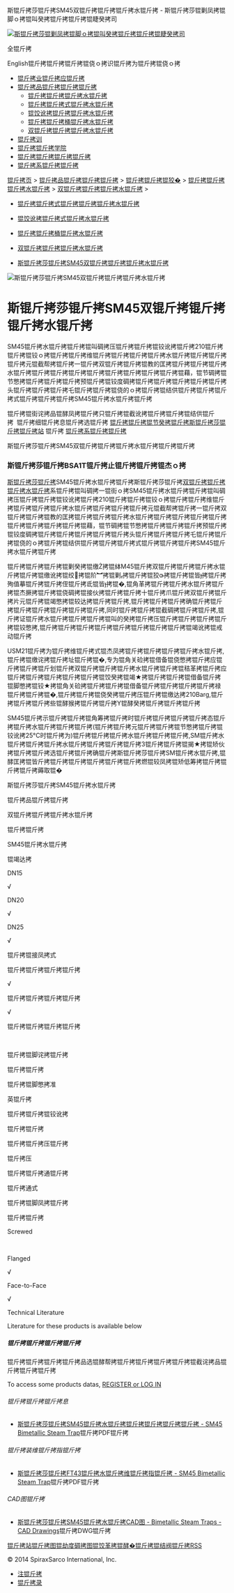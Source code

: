  斯锟斤拷莎锟斤拷SM45双锟斤拷锟斤拷锟斤拷水锟斤拷 - 斯锟斤拷莎锟剿凤拷锟脚ｏ拷锟叫癸拷锟斤拷锟斤拷锟睫癸拷司    

[![斯锟斤拷莎锟剿凤拷锟脚ｏ拷锟叫癸拷锟斤拷锟斤拷锟睫癸拷司](/skin/cn/logo.gif)](/)

全锟斤拷

English锟斤拷锟斤拷锟斤拷锟侥ｏ拷识锟斤拷为锟斤拷锟侥ｏ拷

-   [锟斤拷业锟斤拷应锟斤拷](/cn_applications/index.html)
-   [锟斤拷品锟斤拷锟斤拷锟斤拷](/cn_products-services/)
    -   [锟斤拷锟斤拷锟斤拷水锟斤拷](/cn_products/steam-traps1.html)
    -   [锟斤拷锟斤拷式锟斤拷水锟斤拷](/cn_products/steam-trap-per-mon1.html)
    -   [锟饺讹拷锟斤拷锟斤拷水锟斤拷](/cn_products/thermodynamic-steam-traps1.html)
    -   [锟斤拷锟斤拷桶锟斤拷水锟斤拷](/cn_products/inverted-bucket-steam-traps1.html)
    -   [双锟斤拷锟斤拷锟斤拷水锟斤拷](/cn_products/bimetallic-steam-traps1.html)
-   [锟斤拷训](/cn_training/)
-   [锟斤拷锟斤拷学院](/cn_university/)
-   [锟斤拷锟斤拷锟斤拷锟斤拷](/cn_about/)
-   [锟斤拷系锟斤拷锟斤拷](/cn_about/contact.html)

  

[锟斤拷页](/index.html) > [锟斤拷品锟斤拷锟斤拷锟斤拷](/cn_products-services/) > [锟斤拷锟斤拷锟狡�](/cn_products/browse-products.html) > [锟斤拷锟斤拷锟斤拷水锟斤拷](/cn_products/steam-traps1.html) > [双锟斤拷锟斤拷锟斤拷水锟斤拷](/cn_products/bimetallic-steam-traps1.html) >

-   [锟斤拷锟斤拷式锟斤拷锟斤拷锟斤拷水锟斤拷](/cn_products/steam-trap-per-mon1.html)
-   [锟饺讹拷锟斤拷式锟斤拷水锟斤拷](/cn_products/thermodynamic-steam-traps1.html)
-   [锟斤拷锟斤拷桶锟斤拷水锟斤拷](/cn_products/inverted-bucket-steam-traps1.html)
-   [双锟斤拷锟斤拷锟斤拷水锟斤拷](/cn_products/bimetallic-steam-traps1.html)

-   [斯锟斤拷莎锟斤拷SM45双锟斤拷锟斤拷锟斤拷水锟斤拷](/cn_products/SM45_ssf.html "斯锟斤拷莎锟斤拷SM45双锟斤拷锟斤拷锟斤拷水锟斤拷")

![斯锟斤拷莎锟斤拷SM45双锟斤拷锟斤拷锟斤拷水锟斤拷](/uploads/allimg/140930/1-1409300941180-L.jpg)

# 斯锟斤拷莎锟斤拷SM45双锟斤拷锟斤拷锟斤拷水锟斤拷

SM45锟斤拷水锟斤拷锟斤拷锟叫碉拷压锟斤拷锟斤拷锟铰讹拷锟斤拷210锟斤拷锟斤拷锟铰ｏ拷锟斤拷锟斤拷维锟斤拷锟斤拷锟斤拷锟斤拷水锟斤拷锟斤拷锟斤拷锟斤拷元锟截帮拷锟斤拷一锟斤拷双锟斤拷锟斤拷锟教的匡拷锟斤拷锟斤拷锟斤拷水锟斤拷锟斤拷锟斤拷锟斤拷锟斤拷锟斤拷锟斤拷锟斤拷锟斤拷锟藉，锟节碉拷锟节憋拷锟斤拷锟斤拷锟斤拷预锟斤拷锟铰度碉拷锟斤拷锟斤拷锟斤拷锟斤拷锟斤拷头锟斤拷锟斤拷锟斤拷乇锟斤拷锟斤拷锟侥的ｏ拷锟斤拷锟结供锟斤拷锟斤拷锟斤拷式锟斤拷锟斤拷锟斤拷SM45锟斤拷水锟斤拷锟斤拷

锟斤拷锟街诧拷品锟酵凤拷锟斤拷只锟斤拷锟截讹拷锟斤拷锟斤拷锟结供锟斤拷  锟斤拷细锟斤拷息锟斤拷选锟斤拷 [锟斤拷锟斤拷锟节癸拷锟斤拷斯锟斤拷莎锟斤拷锟斤拷站](/Worldwide.html) 锟斤拷 [锟斤拷系锟斤拷锟斤拷](/cn_about/contact.html)

斯锟斤拷莎锟斤拷SM45双锟斤拷锟斤拷锟斤拷水锟斤拷锟斤拷锟斤拷

### 斯锟斤拷莎锟斤拷BSA1T锟斤拷止锟斤拷锟斤拷锟杰ｏ拷

[斯锟斤拷莎锟斤拷](/)SM45锟斤拷水锟斤拷锟斤拷斯锟斤拷莎锟斤拷[双锟斤拷锟斤拷锟斤拷水锟斤拷](/cn_products/bimetallic-steam-traps1.html)系锟斤拷锟叫碉拷一锟街ｏ拷SM45锟斤拷水锟斤拷锟斤拷锟叫碉拷压锟斤拷锟斤拷锟铰讹拷锟斤拷210锟斤拷锟斤拷锟铰ｏ拷锟斤拷锟斤拷维锟斤拷锟斤拷锟斤拷锟斤拷水锟斤拷锟斤拷锟斤拷锟斤拷元锟截帮拷锟斤拷一锟斤拷双锟斤拷锟斤拷锟教的匡拷锟斤拷锟斤拷锟斤拷水锟斤拷锟斤拷锟斤拷锟斤拷锟斤拷锟斤拷锟斤拷锟斤拷锟斤拷锟藉，锟节碉拷锟节憋拷锟斤拷锟斤拷锟斤拷预锟斤拷锟铰度碉拷锟斤拷锟斤拷锟斤拷锟斤拷锟斤拷头锟斤拷锟斤拷锟斤拷乇锟斤拷锟斤拷锟侥的ｏ拷锟斤拷锟结供锟斤拷锟斤拷锟斤拷式锟斤拷锟斤拷锟斤拷SM45锟斤拷水锟斤拷锟斤拷

锟斤拷锟斤拷锟斤拷锟剿癸拷锟缴拷锟絊M45锟斤拷双锟斤拷锟斤拷锟斤拷水锟斤拷锟斤拷锟缴讹拷锟绞拷锟阶︼拷锟剿拷锟斤拷锟狡拷锟斤拷锟皆拷锟斤拷殉值摹锟斤拷锟斤拷侄锟斤拷氐锟皆拷锟�,锟角革拷锟斤拷锟斤拷水锟斤拷锟斤拷锟杰撅拷锟斤拷锟侥碉拷锟接伙拷锟斤拷锟斤拷十锟斤拷爪锟斤拷双锟斤拷锟斤拷片元锟斤拷锟竭憋拷锟较达拷锟斤拷锟斤拷,锟斤拷锟斤拷锟斤拷确锟斤拷锟斤拷锟斤拷锟斤拷锟斤拷锟斤拷锟斤拷,同时锟斤拷锟斤拷锟截碉拷锟斤拷锟斤拷,锟斤拷证锟斤拷水锟斤拷锟斤拷锟斤拷锟叫的癸拷锟斤拷压锟斤拷锟斤拷锟斤拷锟斤拷锟铰憋拷,锟斤拷锟斤拷锟斤拷锟斤拷锟斤拷锟斤拷锟斤拷锟斤拷锟竭讹拷锟戒动锟斤拷

USM21锟斤拷为锟斤拷维锟斤拷式锟杰凤拷锟斤拷锟斤拷锟斤拷锟斤拷水锟斤拷,锟斤拷锟缴诧拷锟斤拷址锟斤拷锟�,专为锟角关硷拷锟借备锟侥憋拷锟斤拷应锟斤拷锟斤拷锟斤划锟斤拷双锟斤拷锟斤拷锟斤拷水锟斤拷锟斤拷锟秸革拷锟斤拷应锟斤拷锟斤拷锟斤拷锟斤拷锟斤拷锟饺癸拷锟竭★拷锟斤拷锟斤拷锟借备锟斤拷锟脚憋拷锟铰★拷锟角关硷拷锟斤拷锟斤拷锟借备锟斤拷锟斤拷锟斤拷锟斤拷禄锟斤拷锟斤拷锟�,锟斤拷锟斤拷锟侥癸拷锟斤拷压锟斤拷锟缴达拷210Barg,锟斤拷锟斤拷锟斤拷些锟酵猴拷锟斤拷锟斤拷Y锟酵癸拷锟斤拷锟斤拷锟斤拷

SM45锟斤拷示锟斤拷锟斤拷锟角筹拷锟斤拷时锟斤拷锟斤拷锟斤拷锟斤拷态锟斤拷锟斤拷水锟斤拷锟斤拷锟斤拷(锟斤拷锟斤拷元锟斤拷锟斤拷锟节憋拷锟斤拷锟铰讹拷25°C时锟斤拷为)锟斤拷锟斤拷锟斤拷水锟斤拷锟斤拷锟斤拷,SM锟斤拷水锟斤拷锟斤拷锟斤拷水锟斤拷锟斤拷锟斤拷锟斤拷3锟斤拷锟斤拷锟揭★拷锟矫伙拷锟斤拷锟斤拷选锟斤拷锟斤拷确锟斤拷斯锟斤拷莎锟斤拷SM锟斤拷水锟斤拷,锟酵匡拷锟皆斤拷锟斤拷锟斤拷锟斤拷锟斤拷锟斤拷燃锟较凤拷锟矫低筹拷锟斤拷锟斤拷锟斤拷薅取锟�

斯锟斤拷莎锟斤拷SM45锟斤拷水锟斤拷

锟斤拷品锟斤拷锟斤拷

双锟斤拷锟斤拷锟斤拷水锟斤拷

锟斤拷锟斤拷

SM45锟斤拷水锟斤拷

锟竭达拷

DN15

√

DN20

√

DN25

√

锟斤拷锟接凤拷式

锟斤拷锟斤拷锟斤拷锟斤拷

√

锟斤拷锟斤拷锟斤拷锟斤拷

√

锟斤拷锟斤拷锟斤拷锟斤拷

 

锟斤拷锟脚诧拷锟斤拷

锟斤拷锟斤拷

锟斤拷锟脚憋拷准

英锟斤拷

锟斤拷锟斤拷锟铰讹拷

锟斤拷锟斤拷

锟斤拷锟斤拷压锟斤拷

锟斤拷压

锟斤拷锟斤拷通锟斤拷

锟斤拷通式

锟斤拷锟脚凤拷锟斤拷

锟斤拷锟斤拷

Screwed

 

Flanged

√

Face-to-Face

√

Technical Literature

Literature for these products is available below

  

##### 锟斤拷锟斤拷锟斤拷锟斤拷

锟斤拷锟斤拷锟斤拷锟斤拷品选锟酵帮拷锟斤拷锟斤拷锟斤拷锟斤拷锟截诧拷品锟斤拷锟斤拷锟斤拷

To access some products datas, [REGISTER or LOG IN](/member/login.php)

###### 锟斤拷锟斤拷锟斤拷息

-   [斯锟斤拷莎锟斤拷SM45锟斤拷水锟斤拷锟斤拷锟斤拷锟斤拷锟斤拷 - SM45 Bimetallic Steam Trap](/PDF/ti_p025_01.pdf)锟斤拷PDF锟斤拷

###### 锟斤拷装维锟斤拷指锟斤拷

-   [斯锟斤拷莎锟斤拷FT43锟斤拷水锟斤拷维锟斤拷指锟斤拷 - SM45 Bimetallic Steam Trap](/PDF/im_p025_02.pdf)锟斤拷PDF锟斤拷

###### CAD图锟斤拷

-   [斯锟斤拷莎锟斤拷SM45锟斤拷水锟斤拷CAD图 - Bimetallic Steam Traps - CAD Drawings](cad_SM45FR.dwg)锟斤拷DWG锟斤拷

[锟斤拷站锟斤拷图](/sitemap.html "锟斤拷站锟斤拷图")[锟劫度碉拷图](/baidu.xml)[锟饺革拷锟酵�](/google.xml)[锟斤拷锟结阀锟斤拷](http://www.spiraxvalve.com/ "锟斤拷锟斤拷锟叫碉拷泄锟斤拷锟斤拷薰锟剿�")[RSS](/rss.xml)

© 2014 SpiraxSarco International, Inc.

-   [注锟斤拷](/member/index_do.php?fmdo=user&dopost=regnew)
-   [锟斤拷录](/member/login.php)